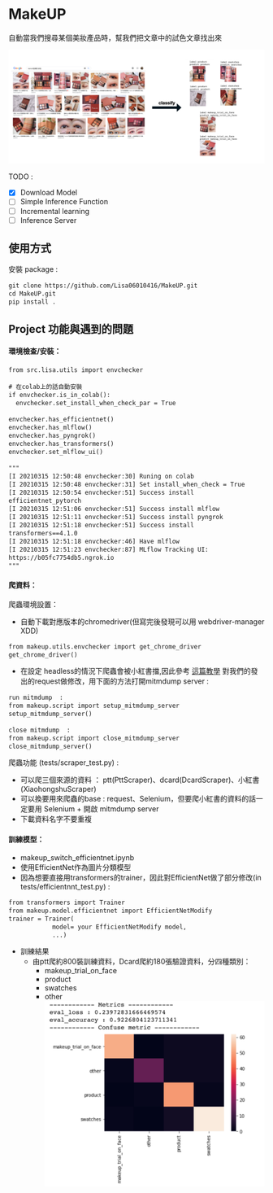 # MakeUP
自動當我們搜尋某個美妝產品時，幫我們把文章中的試色文章找出來

![Optional Text](./img/case_study.png)


TODO :
- [x] Download Model
- [ ] Simple Inference Function
- [ ] Incremental learning
- [ ] Inference Server

## 使用方式
安裝 package :
```
git clone https://github.com/Lisa06010416/MakeUP.git
cd MakeUP.git
pip install .
```


## Project 功能與遇到的問題
#### 環境檢查/安裝：
```
from src.lisa.utils import envchecker

# 在colab上的話自動安裝
if envchecker.is_in_colab():
  envchecker.set_install_when_check_par = True

envchecker.has_efficientnet()
envchecker.has_mlflow()
envchecker.has_pyngrok()
envchecker.has_transformers()
envchecker.set_mlflow_ui()

"""
[I 20210315 12:50:48 envchecker:30] Runing on colab
[I 20210315 12:50:48 envchecker:31] Set install_when_check = True
[I 20210315 12:50:54 envchecker:51] Success install efficientnet_pytorch
[I 20210315 12:51:06 envchecker:51] Success install mlflow
[I 20210315 12:51:11 envchecker:51] Success install pyngrok
[I 20210315 12:51:18 envchecker:51] Success install transformers==4.1.0
[I 20210315 12:51:18 envchecker:46] Have mlflow
[I 20210315 12:51:23 envchecker:87] MLflow Tracking UI: https://b05fc7754db5.ngrok.io
"""
```


#### 爬資料：
爬蟲環境設置：
* 自動下載對應版本的chromedriver(但寫完後發現可以用 webdriver-manager XDD)
```
from makeup.utils.envchecker import get_chrome_driver
get_chrome_driver()
```
* 在設定 headless的情況下爬蟲會被小紅書擋,因此參考 [這篇教學](https://intoli.com/blog/making-chrome-headless-undetectable/) 對我們的發出的request做修改，用下面的方法打開mitmdump server :

```
run mitmdump  :
from makeup.script import setup_mitmdump_server
setup_mitmdump_server()

close mitmdump  :
from makeup.script import close_mitmdump_server
close_mitmdump_server()
```

爬蟲功能 (tests/scraper_test.py) :
* 可以爬三個來源的資料 ： ptt(PttScraper)、dcard(DcardScraper)、小紅書(XiaohongshuScraper)
* 可以換要用來爬蟲的base : request、Selenium，但要爬小紅書的資料的話一定要用 Selenium + 開啟 mitmdump server
* 下載資料名字不要重複


#### 訓練模型：
* makeup_switch_efficientnet.ipynb
* 使用EfficientNet作為圖片分類模型
* 因為想要直接用transformers的trainer，因此對EfficientNet做了部分修改(in tests/efficientnnt_test.py) :
```
from transformers import Trainer
from makeup.model.efficientnet import EfficientNetModify
trainer = Trainer(
            model= your EfficientNetModify model,
            ...)
```

* 訓練結果
    * 由ptt爬約800裝訓練資料，Dcard爬約180張驗證資料，分四種類別：
        * makeup_trial_on_face 
        * product 
        * swatches
        * other
    ![Optional Text](./img/eval.png)